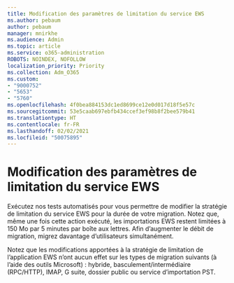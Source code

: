 ```yaml
---
title: Modification des paramètres de limitation du service EWS
ms.author: pebaum
author: pebaum
manager: mnirkhe
ms.audience: Admin
ms.topic: article
ms.service: o365-administration
ROBOTS: NOINDEX, NOFOLLOW
localization_priority: Priority
ms.collection: Adm_O365
ms.custom:
- "9000752"
- "5653"
- "5760"
ms.openlocfilehash: 4f0bea884153dc1ed8699ce12e0d017d18f5e57c
ms.sourcegitcommit: 53e5caab697ebfb434ccef3ef98b8f2bee579b41
ms.translationtype: HT
ms.contentlocale: fr-FR
ms.lasthandoff: 02/02/2021
ms.locfileid: "50075895"
---
```

# <a name="changing-ews-throttling-settings"></a>Modification des paramètres de limitation du service EWS

Exécutez nos tests automatisés pour vous permettre de modifier la stratégie de limitation du service EWS pour la durée de votre migration. Notez que, même une fois cette action exécuté, les importations EWS restent limitées à 150 Mo par 5 minutes par boîte aux lettres. Afin d’augmenter le débit de migration, migrez davantage d’utilisateurs simultanément.

Notez que les modifications apportées à la stratégie de limitation de l’application EWS n’ont aucun effet sur les types de migration suivants (à l’aide des outils Microsoft) : hybride, basculement/intermédiaire (RPC/HTTP), IMAP, G suite, dossier public ou service d’importation PST.